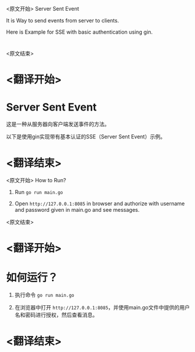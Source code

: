 
<原文开始>
Server Sent Event

It is Way to send events from server to clients.

Here is Example for SSE with basic authentication using gin.

#
<原文结束>

# <翻译开始>
# Server Sent Event

这是一种从服务器向客户端发送事件的方法。

以下是使用gin实现带有基本认证的SSE（Server Sent Event）示例。

# <翻译结束>


<原文开始>
How to Run? 

1) Run `` go run main.go ``

2) Open ``http://127.0.0.1:8085`` in browser and authorize with username and password given in main.go and see messages.

<原文结束>

# <翻译开始>
# 如何运行？

1) 执行命令 ``go run main.go``

2) 在浏览器中打开 ``http://127.0.0.1:8085``，并使用main.go文件中提供的用户名和密码进行授权，然后查看消息。

# <翻译结束>

